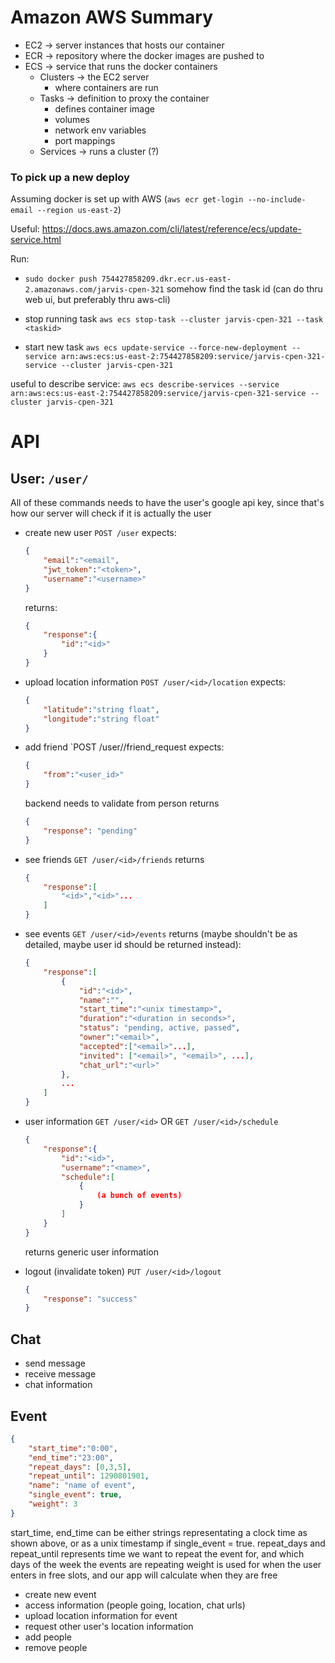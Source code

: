 # Amazon AWS Summary

- EC2 -> server instances that hosts our container
- ECR -> repository where the docker images are pushed to
- ECS -> service that runs the docker containers
    - Clusters -> the EC2 server
        - where containers are run
    - Tasks -> definition to proxy the container
        - defines container image
        - volumes
        - network env variables
        - port mappings
    - Services -> runs a cluster (?)

### To pick up a new deploy
Assuming docker is set up with AWS (`aws ecr get-login --no-include-email --region us-east-2`)

Useful: https://docs.aws.amazon.com/cli/latest/reference/ecs/update-service.html

Run:
- `sudo docker push 754427858209.dkr.ecr.us-east-2.amazonaws.com/jarvis-cpen-321`
somehow find the task id (can do thru web ui, but preferably thru aws-cli)

- stop running task
`aws ecs stop-task --cluster jarvis-cpen-321 --task <taskid>`

- start new task
`aws ecs update-service --force-new-deployment --service arn:aws:ecs:us-east-2:754427858209:service/jarvis-cpen-321-service --cluster jarvis-cpen-321`


useful to describe service:
`aws ecs describe-services --service arn:aws:ecs:us-east-2:754427858209:service/jarvis-cpen-321-service --cluster jarvis-cpen-321`


# API

## User: `/user/`
All of these commands needs to have the user's google api key, since that's how our server will check if it is actually the user
 - create new user
    `POST /user`
    expects:
    ```json
    {
        "email":"<email",
        "jwt_token":"<token>",
        "username":"<username>"
    }
    ```
    returns:
    ```json
    {
        "response":{
            "id":"<id>"
        }
    }
    ```

 - upload location information
    `POST /user/<id>/location`
    expects: 
    ```json
    {
        "latitude":"string float",
        "longitude":"string float"
    }
    ```

 - add friend
    `POST /user/<id>/friend_request
    expects:
    ```json
    {
        "from":"<user_id>"
    }
    ```
    backend needs to validate from person
    returns 
    ```json
    {
        "response": "pending"
    }
    ```

 - see friends
    `GET /user/<id>/friends`
    returns
    ```json
    {
        "response":[
            "<id>","<id>"...
        ]
    }
    ```

 - see events
    `GET /user/<id>/events`
    returns (maybe shouldn't be as detailed, maybe user id should be returned instead):
    ```json
    {
        "response":[
            {
                "id":"<id>",
                "name":"",
                "start_time":"<unix timestamp>",
                "duration":"<duration in seconds>",
                "status": "pending, active, passed",
                "owner":"<email>",
                "accepted":["<email>"...],
                "invited": ["<email>", "<email>", ...],
                "chat_url":"<url>"
            },
            ...
        ]
    }

 - user information
    `GET /user/<id>` OR `GET /user/<id>/schedule`
    ```json
    {
        "response":{
            "id":"<id>",
            "username":"<name>",
            "schedule":[
                {
                    (a bunch of events)
                }
            ]
        }
    }
    ```
    returns generic user information

 - logout (invalidate token)
    `PUT /user/<id>/logout`
    ```json
    {
        "response": "success"
    }
    ```

## Chat
 - send message
 - receive message
 - chat information

## Event
```json
{
    "start_time":"0:00",
    "end_time":"23:00",
    "repeat_days": [0,3,5],
    "repeat_until": 1290801901,
    "name": "name of event",
    "single_event": true,
    "weight": 3
}
```
start_time, end_time can be either strings representating a clock time as shown above, or as a unix timestamp if single_event = true.
repeat_days and repeat_until represents time we want to repeat the event for, and which days of the week the events are repeating
weight is used for when the user enters in free slots, and our app will calculate when they are free

 - create new event
 - access information (people going, location, chat urls)
 - upload location information for event
 - request other user's location information
 - add people
 - remove people
